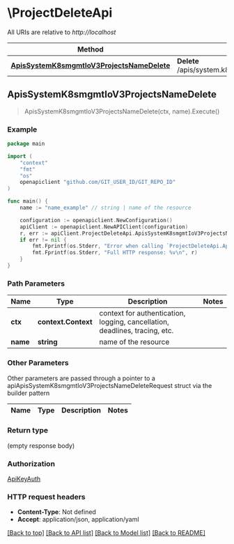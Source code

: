# \ProjectDeleteApi

All URIs are relative to *http://localhost*

Method | HTTP request | Description
------------- | ------------- | -------------
[**ApisSystemK8smgmtIoV3ProjectsNameDelete**](ProjectDeleteApi.md#ApisSystemK8smgmtIoV3ProjectsNameDelete) | **Delete** /apis/system.k8smgmt.io/v3/projects/{name} | 



## ApisSystemK8smgmtIoV3ProjectsNameDelete

> ApisSystemK8smgmtIoV3ProjectsNameDelete(ctx, name).Execute()





### Example

```go
package main

import (
    "context"
    "fmt"
    "os"
    openapiclient "github.com/GIT_USER_ID/GIT_REPO_ID"
)

func main() {
    name := "name_example" // string | name of the resource

    configuration := openapiclient.NewConfiguration()
    apiClient := openapiclient.NewAPIClient(configuration)
    r, err := apiClient.ProjectDeleteApi.ApisSystemK8smgmtIoV3ProjectsNameDelete(context.Background(), name).Execute()
    if err != nil {
        fmt.Fprintf(os.Stderr, "Error when calling `ProjectDeleteApi.ApisSystemK8smgmtIoV3ProjectsNameDelete``: %v\n", err)
        fmt.Fprintf(os.Stderr, "Full HTTP response: %v\n", r)
    }
}
```

### Path Parameters


Name | Type | Description  | Notes
------------- | ------------- | ------------- | -------------
**ctx** | **context.Context** | context for authentication, logging, cancellation, deadlines, tracing, etc.
**name** | **string** | name of the resource | 

### Other Parameters

Other parameters are passed through a pointer to a apiApisSystemK8smgmtIoV3ProjectsNameDeleteRequest struct via the builder pattern


Name | Type | Description  | Notes
------------- | ------------- | ------------- | -------------


### Return type

 (empty response body)

### Authorization

[ApiKeyAuth](../README.md#ApiKeyAuth)

### HTTP request headers

- **Content-Type**: Not defined
- **Accept**: application/json, application/yaml

[[Back to top]](#) [[Back to API list]](../README.md#documentation-for-api-endpoints)
[[Back to Model list]](../README.md#documentation-for-models)
[[Back to README]](../README.md)

